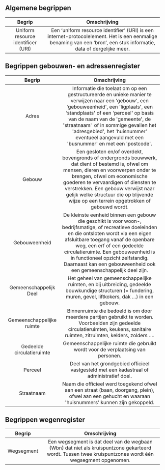 ## Algemene begrippen

| Begrip  | Omschrijving | 
|:-:|:-:|
| Uniform resource identificer (URI) | Een ‘uniform resource identifier’ (URI) is een internet-protocolelement. Het is een eenmalige benaming van een ‘bron’, een stuk informatie, data of dergelijke meer.| 

## Begrippen gebouwen- en adressenregister

| Begrip  | Omschrijving | 
|:-:|:-:|
| Adres  | Informatie die toelaat om op een gestructureerde en unieke manier te verwijzen naar een 'gebouw', een 'gebouweenheid', een 'ligplaats', een 'standplaats' of een 'perceel' op basis van de naam van de 'gemeente', de 'straatnaam'  of in sommige gevallen het 'adresgebied', het 'huisnummer' eventueel aangevuld met een 'busnummer' en met een 'postcode'.   | 
| Gebouw | Een gesloten en/of overdekt, bovengronds of ondergronds bouwwerk, dat dient of bestemd is, ofwel om mensen, dieren en voorwerpen onder te brengen, ofwel om economische goederen te vervaardigen of diensten te verstrekken. Een gebouw verwijst naar gelijk welke structuur die op blijvende wijze op een terrein opgetrokken of gebouwd wordt.  | 
| Gebouweenheid | De kleinste eenheid binnen een gebouw die geschikt is voor woon-, bedrijfsmatige, of recreatieve doeleinden en die ontsloten wordt via een eigen afsluitbare toegang vanaf de openbare weg, een erf of een gedeelde circulatieruimte. Een gebouweenheid is in functioneel opzicht zelfstandig. Daarnaast kan een gebouweenheid ook een gemeenschappelijk deel zijn.   | 
| Gemeenschappelijk Deel | Het geheel van gemeenschappelijke ruimten, en bij uitbreiding, gedeelde bouwkundige structuren (= fundering, muren, gevel, liftkokers, dak …) in een gebouw. | 
| Gemeenschappelijke ruimte | Binnenruimte die bedoeld is om door meerdere partijen gebruikt te worden. Voorbeelden zijn gedeelde circulatieruimten, keukens, sanitaire ruimten, zitruimten, kelders, zolders …. | 
| Gedeelde circulatieruimte | Gemeenschappelijke ruimte die gebruikt wordt voor de verplaatsing van personen. | 
| Perceel | Deel van het grondgebied officieel vastgesteld met een kadastraal of administratief doel.  | 
| Straatnaam | Naam die officieel werd toegekend ofwel aan een straat (baan, doorgang, plein), ofwel aan een gehucht en waaraan 'huisnummers' kunnen zijn gekoppeld.  | 

## Begrippen wegenregister

| Begrip  | Omschrijving | 
|:-:|:-:|
| Wegsegment | Een wegsegment is dat deel van de wegbaan (Wbn) dat niet als kruispuntzone gekarteerd wordt. Tussen twee kruispuntzones wordt één wegsegment opgenomen. | 

